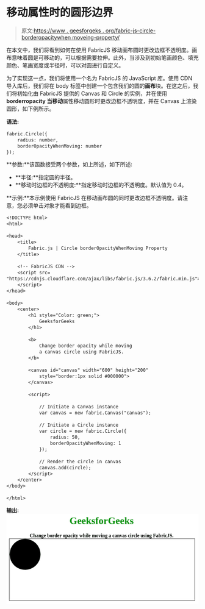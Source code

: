 # 移动属性时的圆形边界

> 原文:[https://www . geesforgeks . org/fabric-js-circle-borderopacitywhen moveing-property/](https://www.geeksforgeeks.org/fabric-js-circle-borderopacitywhenmoving-property/)

在本文中，我们将看到如何在使用 FabricJS 移动画布圆时更改边框不透明度。画布意味着圆是可移动的，可以根据需要拉伸。此外，当涉及到初始笔画颜色、填充颜色、笔画宽度或半径时，可以对圆进行自定义。

为了实现这一点，我们将使用一个名为 FabricJS 的 JavaScript 库。使用 CDN 导入库后，我们将在 body 标签中创建一个包含我们的圆的**画布**块。在这之后，我们将初始化由 FabricJS 提供的 Canvas 和 Circle 的实例，并在使用**borderropacity 当移动**属性移动圆形时更改边框不透明度，并在 Canvas 上渲染圆形，如下例所示。

**语法:**

```
fabric.Circle({
    radius: number,
    borderOpacityWhenMoving: number
}); 
```

**参数:**该函数接受两个参数，如上所述，如下所述:

*   **半径:**指定圆的半径。
*   **移动时边框的不透明度:**指定移动时边框的不透明度。默认值为 0.4。

**示例:**本示例使用 FabricJS 在移动画布圆的同时更改边框不透明度。请注意，您必须单击对象才能看到边框。

```
<!DOCTYPE html>
<html>

<head>
    <title>
        Fabric.js | Circle borderOpacityWhenMoving Property
    </title>

    <!-- FabricJS CDN -->
    <script src=
"https://cdnjs.cloudflare.com/ajax/libs/fabric.js/3.6.2/fabric.min.js">
    </script>
</head>

<body>
    <center>
        <h1 style="Color: green;">
            GeeksforGeeks
        </h1>

        <b>
            Change border opacity while moving 
            a canvas circle using FabricJS.
        </b>

        <canvas id="canvas" width="600" height="200" 
            style="border:1px solid #000000">
        </canvas>

        <script>

            // Initiate a Canvas instance
            var canvas = new fabric.Canvas("canvas");

            // Initiate a Circle instance
            var circle = new fabric.Circle({
                radius: 50,
                borderOpacityWhenMoving: 1
            });

            // Render the circle in canvas
            canvas.add(circle);
        </script>
    </center>
</body>

</html>
```

**输出:**
![](img/a2735d749da71fdc8539ccf21dbd1be6.png)